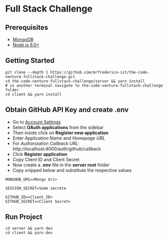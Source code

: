 Full Stack Challenge
=======================

Prerequisites
-------------
- [MongoDB](https://www.mongodb.org/downloads)
- [Node.js 6.0+](http://nodejs.org)

Getting Started
---------------
```
git clone --depth 1 https://github.com/mrfrederico-ist/the-code-venture-fullstack-challenge.git
cd the-code-venture-fullstack-challenge/server && yarn install
# in another terminal navigate to the-code-venture-fullstack-challenge folder
cd client && yarn install
```

Obtain GitHub API Key and create .env
-------------------------------------

- Go to <a href="https://github.com/settings/profile" target="_blank">Account Settings</a>
- Select **OAuth applications** from the sidebar
- Then inside click on **Register new application**
- Enter *Application Name* and *Homepage URL*
- For *Authorization Callback URL*: http://localhost:4000/auth/github/callback
- Click **Register application**
- Copy Client ID and Client Secret
- Now create a **.env** file in the **server root** folder
- Copy snipped below and substitute the respective values
```
MONGODB_URI=<Mongo Uri>

SESSION_SECRET=Some secrete

GITHUB_ID=<Client_ID>
GITHUB_SECRET=<Client Secret>
```

Run Project
-------------------------------------
```
cd server && yarn dev
cd client && yarn dev
```
